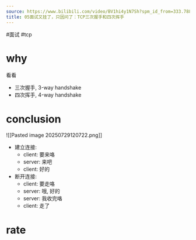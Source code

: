 ```yaml
---
source: https://www.bilibili.com/video/BV1hi4y1N7Sh?spm_id_from=333.788.videopod.sections&vd_source=549bde2564979641a5f0adbcfa529b0a
title: 05面试又挂了，只因问了：TCP三次握手和四次挥手
---
```


#面试 #tcp
# why
看看
- 三次握手, 3-way handshake
- 四次挥手, 4-way handshake

# conclusion
![[Pasted image 20250729120722.png]]
- 建立连接:
	- client: 要来咯
	- server: 来吧
	- client: 好的
- 断开连接:
	- client: 要走咯
	- server: 哦, 好的
	- server: 我收完咯
	- client: 走了
# rate
